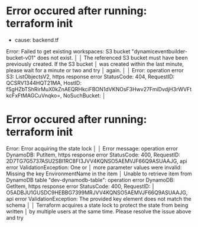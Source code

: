 # Error occured after running: terraform init
- cause: backend.tf

Error: Failed to get existing workspaces: S3 bucket "dynamiceventbuilder-bucket-v01" does not exist.
│ 
│ The referenced S3 bucket must have been previously created. If the S3 bucket
│ was created within the last minute, please wait for a minute or two and try
│ again.
│ 
│ Error: operation error S3: ListObjectsV2, https response error StatusCode: 404, RequestID: QCSRV1344HQT21MA, HostID: fSgHZbTShRirMuX0kZnAEQRHkciFBON1dVKNOsF3Hwv27FmiDvdjH3rWVFtkcFxFtMAGCuVnqko=, NoSuchBucket: 
│ 


# Error occured after running: terraform init
Error: Error acquiring the state lock
│ 
│ Error message: operation error DynamoDB: PutItem, https response error StatusCode: 400, RequestID: 2D7TG7G5737ASU2SBI1RC8FI3JVV4KQNSO5AEMVJF66Q9ASUAAJG, api error ValidationException: One or
│ more parameter values were invalid: Missing the key EnvironmentName in the item
│ Unable to retrieve item from DynamoDB table "dev-dynamodb-table": operation error DynamoDB: GetItem, https response error StatusCode: 400, RequestID:
│ O5ADBJU1GUSDC9HEBBG7399MRJVV4KQNSO5AEMVJF66Q9ASUAAJG, api error ValidationException: The provided key element does not match the schema
│ 
│ Terraform acquires a state lock to protect the state from being written
│ by multiple users at the same time. Please resolve the issue above and try